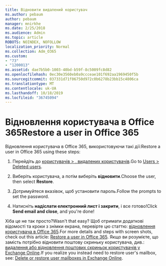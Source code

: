 ```yaml
---
title: Відновити видалений користувач
ms.author: pebaum
author: pebaum
manager: mnirkhe
ms.date: 2/25/2018
ms.audience: Admin
ms.topic: article
ROBOTS: NOINDEX, NOFOLLOW
localization_priority: Normal
ms.collection: Adm_O365
ms.custom:
- "73"
- "1200013"
ms.assetid: dae7b5b0-1003-40bd-b59f-8c5009fc8d82
ms.openlocfilehash: 0ec30e3560eb0a9ccceae101f692aa1969450f5b
ms.sourcegitcommit: 037331d71f06750d972c0b6278b23bb15c4806ca
ms.translationtype: MT
ms.contentlocale: uk-UA
ms.lasthandoff: 10/18/2019
ms.locfileid: "36745094"
---
```

# <a name="restore-a-user-in-office-365"></a><span data-ttu-id="7794a-102">Відновлення користувача в Office 365</span><span class="sxs-lookup"><span data-stu-id="7794a-102">Restore a user in Office 365</span></span>

<span data-ttu-id="7794a-103">Відновлення користувача в Office 365, використовуючи такі дії:</span><span class="sxs-lookup"><span data-stu-id="7794a-103">Restore a user in Office 365 using these steps:</span></span>
  
1. <span data-ttu-id="7794a-104">Перейдіть до [користувачів \> , видалених користувачів](https://admin.microsoft.com/adminportal/home#/deletedusers).</span><span class="sxs-lookup"><span data-stu-id="7794a-104">Go to [Users \> Deleted users](https://admin.microsoft.com/adminportal/home#/deletedusers).</span></span>

2. <span data-ttu-id="7794a-105">Виберіть користувача, а потім виберіть **відновити**.</span><span class="sxs-lookup"><span data-stu-id="7794a-105">Choose the user, then select **Restore**.</span></span>

3. <span data-ttu-id="7794a-106">Дотримуйтеся вказівок, щоб установити пароль.</span><span class="sxs-lookup"><span data-stu-id="7794a-106">Follow the prompts to set the password.</span></span>

4. <span data-ttu-id="7794a-107">Натисніть **надіслати електронний лист і закрити**, і все готово!</span><span class="sxs-lookup"><span data-stu-id="7794a-107">Click **Send email and close**, and you're done!</span></span>

<span data-ttu-id="7794a-108">Хіба це не так просто?</span><span class="sxs-lookup"><span data-stu-id="7794a-108">Wasn't that easy?</span></span> <span data-ttu-id="7794a-109">Щоб отримати додаткові відомості та кроки з знімки екрана, перевірте цю статтю: [відновлення користувача в Office 365](https://docs.microsoft.com/office365/admin/add-users/restore-user).</span><span class="sxs-lookup"><span data-stu-id="7794a-109">For more details and steps with screen shots, check out this article: [Restore a user in Office 365](https://docs.microsoft.com/office365/admin/add-users/restore-user).</span></span> <span data-ttu-id="7794a-110">Якщо ви розумієте, що замість потрібно відновити поштову скриньку користувача, див.: [видалення або відновлення поштових скриньок користувачів у Exchange Online](https://docs.microsoft.com/exchange/recipients-in-exchange-online/delete-or-restore-mailboxes).</span><span class="sxs-lookup"><span data-stu-id="7794a-110">If you realize you instead need to restore user's mailbox, see: [Delete or restore user mailboxes in Exchange Online](https://docs.microsoft.com/exchange/recipients-in-exchange-online/delete-or-restore-mailboxes).</span></span>